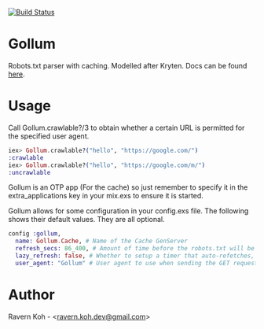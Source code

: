 [![Build Status](https://semaphoreci.com/api/v1/ravernkoh/gollum/branches/master/shields_badge.svg)](https://semaphoreci.com/ravernkoh/gollum)

# Gollum
Robots.txt parser with caching. Modelled after Kryten. Docs can be found [here](https://hexdocs.pm/gollum/api-reference.html).

# Usage
Call Gollum.crawlable?/3 to obtain whether a certain URL is permitted for the specified user agent.
```elixir
iex> Gollum.crawlable?("hello", "https://google.com/")
:crawlable
iex> Gollum.crawlable?("hello", "https://google.com/m/")
:uncrawlable
```

Gollum is an OTP app (For the cache) so just remember to specify it in the extra_applications key in your mix.exs to ensure it is started.

Gollum allows for some configuration in your config.exs file. The following shows their default values. They are all optional.
```elixir
config :gollum,
  name: Gollum.Cache, # Name of the Cache GenServer
  refresh_secs: 86_400, # Amount of time before the robots.txt will be refetched
  lazy_refresh: false, # Whether to setup a timer that auto-refetches, or to only refetch when requested
  user_agent: "Gollum" # User agent to use when sending the GET request for the robots.txt
```

# Author
Ravern Koh - <<ravern.koh.dev@gmail.com>>
